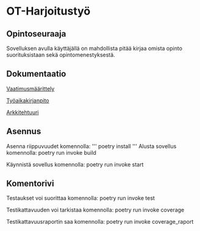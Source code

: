 # **OT-Harjoitustyö**
## Opintoseuraaja
Sovelluksen avulla käyttäjällä on mahdollista pitää kirjaa omista opinto suorituksistaan sekä opintomenestyksestä. 

## Dokumentaatio

[Vaatimusmäärittely](https://github.com/ainokuos/ot-harjoitustyo/blob/master/dokumentaatio/Vaatimusmäärittely.md)

[Työaikakirjanpito](https://github.com/ainokuos/ot-harjoitustyo/blob/master/dokumentaatio/Työaikakirjanpito.md)

[Arkkitehtuuri](https://github.com/ainokuos/ot-harjoitustyo/blob/master/dokumentaatio/Arkkitehtuuri.md)

## Asennus

Asenna riippuvuudet komennolla:
'''
poetry install
'''
Alusta sovellus komennolla:
poetry run invoke build

Käynnistä sovellus komennolla:
poetry run invoke start

## Komentorivi

Testaukset voi suorittaa komennolla:
poetry run invoke test

Testikattavuuden voi tarkistaa komennolla:
poetry run invoke coverage

Testikattavuusraportin saa komennolla:
poetry run invoke coverage_raport


